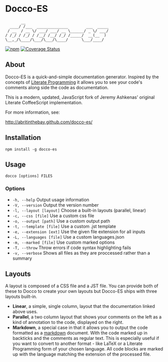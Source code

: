 # Docco-ES

	       __
	  ____/ /___  ______________        ___  _____
	 / __  / __ \/ ___/ ___/ __ \______/ _ \/ ___/
	/ /_/ / /_/ / /__/ /__/ /_/ /_____/  __(__  )
	\__,_/\____/\___/\___/\____/      \___/____/
[![npm](https://img.shields.io/npm/v/docco-es.svg?style=for-the-badge)](https://www.npmjs.com/package/docco-es)
[![Coverage Status](https://img.shields.io/coveralls/github/abritinthebay/docco-es.svg?style=for-the-badge)](https://coveralls.io/repos/github/abritinthebay/docco-es)

## About

Docco-ES is a quick-and-simple documentation generator. Inspired by the concepts of [Literate Programming](https://en.wikipedia.org/wiki/Literate_programming) it allows you to see your code's comments
along side the code as documentation.

This is a modern, updated, JavaScript fork of Jeremy Ashkenas' original Literate CoffeeScript implementation.

For more information, see:

<http://abritinthebay.github.com/docco-es/>

## Installation

	npm install -g docco-es

## Usage

	docco [options] FILES

### Options

* `-h, --help` Output usage information
* `-V, --version` Output the version number
* `-l, --layout [layout]` Choose a built-in layouts (parallel, linear)
* `-c, --css [file]` Use a custom css file
* `-o, --output [path]` Use a custom output path
* `-t, --template [file]` Use a custom .jst template
* `-e, --extension [ext]` Use the given file extension for all inputs
* `-L, --languages [file]` Use a custom languages.json
* `-m, --marked [file]` Use custom marked options
* `-T, --throw` Throw errors if code syntax highlighting fails
* `-v, --verbose` Shows all files as they are proccessed rather than a summary

## Layouts

A layout is composed of a CSS file and a JST file. You can provide both of these to Docco to create your own layouts but Docco-ES ships with three layouts built-in.

* **Linear**, a simple, single column, layout that the documentation linked above uses.
* **Parallel**, a two column layout that shows your comments on the left as a kind of annotation to the code, displayed on the right.
* **Markdown**, a special case in that it allows you to output the code formatted as a [markdown](https://en.wikipedia.org/wiki/Markdown) document. With the code marked up in backticks and the comments as regular text. This is especially useful if you want to convert to another format - like LaTeX or a Literate Programming form of your chosen language. All code blocks are marked up with the language matching the extension of the processed file.
